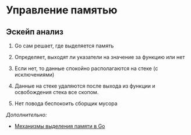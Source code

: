 # Управление памятью

## Эскейп анализ

1. Go сам решает, где выделяется память

2. Определяет, выходят ли указатели на значение за функцию или нет

3. Если нет, то данные спокойно располагаются на стеке (с исключениями)

4. Данные на стеке удаляются после выхода из функции и освобождения стека все скопом.

5. Нет повода беспокоить сборщик мусора

   

*Дополнительно:*

- [Механизмы выделения памяти в Go](https://habr.com/ru/company/ruvds/blog/442648/)


